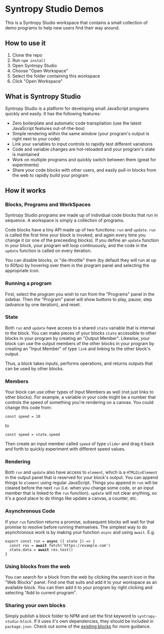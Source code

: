 # Syntropy Studio Demos

This is a Syntropy Studio workspace that contains a small collection of demo programs to help new users find their way around.

## How to use it
1. Clone the repo
1. Run `npm install`
1. Open Syntropy Studio
1. Choose "Open Workspace"
1. Select the folder containing this workspace
1. Click "Open Workspace"

## What is Syntropy Studio
Syntropy Studio is a platform for developing small JavaScript programs quickly and easily. It has the following features:
- Zero boilerplate and automatic code transpilation (use the latest JavaScript features out-of-the-box)
- Simple rendering within the same window (your program's output is right next to your code)
- Link your variables to input controls to rapidly test different variations
- Code and variable changes are hot-reloaded and your program's state is maintained
- Work on multiple programs and quickly switch between them (great for experiments)
- Share your code blocks with other users, and easily pull-in blocks from the web to rapidly build your program

## How it works

### Blocks, Programs and WorkSpaces
Syntropy Studio programs are made up of individual code blocks that run in sequence. A workspace is simply a collection of programs.

Code blocks have a tiny API made up of two functions: `run` and `update`. `run` is called the first time your block is invoked, and again every time you change it (or one of the preceeding blocks). If you define an `update` function in your block, your program will loop continuously, and the code in the `update` function is called on every iteration.

You can disable blocks, or "de-throttle" them (by default they will run at up to 60fps) by hovering over them in the program panel and selecting the appropriate icon.

### Running a program
First, select the program you wish to run from the "Programs" panel in the sidebar. Then the "Program" panel will show buttons to play, pause, step (advance by one iteration), and reset.

### State
Both `run` and `update` have access to a shared `state` variable that is internal to the block. You can make pieces of your blocks `state` accessible to other blocks in your program by creating an "Output Member". Likewise, your block can use the output members of the other blocks in your program by creating an "Input Member" of type `link` and linking to the other block's output.

Thus, a block takes inputs, performs operations, and returns outputs that can be used by other blocks.

### Members
Your block can use other types of Input Members as well (not just links to other blocks). For example, a variable in your code might be a number that controls the speed of something you're rendering on a canvas. You could change this code from:

    const speed = 10

to

    const speed = state.speed

Then create an input member called `speed` of type `slider` and drag it back and forth to quickly experiment with different speed values.

### Rendering
Both `run` and `update` also have access to `element`, which is a `HTMLDivElement` in the output panel that is reserved for your block's output. You can append things to `element` using regular JavaScript. Things you append in `run` will be cleared before the next `run` (i.e. when you change some code, or an input member that is linked to the `run` function). `update` will not clear anything, so it's a good place to do things like update a canvas, a counter, etc.

### Asynchronous Code
If your `run` function returns a promise, subsequent blocks will wait for that promise to resolve before running themselves. The simplest way to do asynchronous work is by making your function `async` and using `await`. E.g.

<pre language="JavaScript"><code>export const run = <b>async</b> ({ state }) => {
  const res = <b>await</b> fetch('https://example.com')
  state.data = <b>await</b> res.text()
}</code></pre>

### Using blocks from the web
You can search for a block from the web by clicking the search icon in the "Web Blocks" panel. Find one that suits and add it to your workspace as an available block. You can then add it to your program by right clicking and selecting "Add to current program".

### Sharing your own blocks
Simply publish a block folder to NPM and set the first keyword to `syntropy-studio-block`. If it uses it's own dependencies, they should be included in `package.json`. Check out some of the [existing blocks](https://www.npmjs.com/search?q=syntropy-studio-block) for more guidance.
